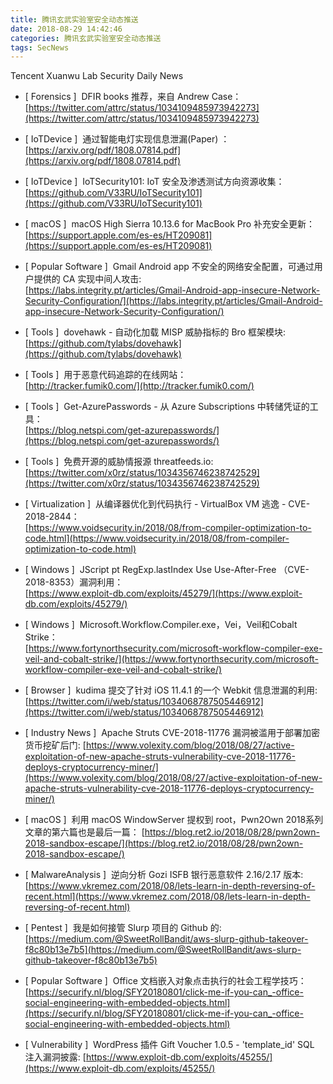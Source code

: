 ```yaml
---
title: 腾讯玄武实验室安全动态推送
date: 2018-08-29 14:42:46
categories: 腾讯玄武实验室安全动态推送
tags: SecNews
---
```


Tencent Xuanwu Lab Security Daily News  
* [ Forensics ]  DFIR books 推荐，来自 Andrew Case：   
[https://twitter.com/attrc/status/1034109485973942273](https://twitter.com/attrc/status/1034109485973942273)  

* [ IoTDevice ]  通过智能电灯实现信息泄漏(Paper) ：   
[https://arxiv.org/pdf/1808.07814.pdf](https://arxiv.org/pdf/1808.07814.pdf)  

* [ IoTDevice ]  IoTSecurity101: IoT 安全及渗透测试方向资源收集：   
[https://github.com/V33RU/IoTSecurity101](https://github.com/V33RU/IoTSecurity101)  

* [ macOS ]  macOS High Sierra 10.13.6 for MacBook Pro 补充安全更新：   
[https://support.apple.com/es-es/HT209081](https://support.apple.com/es-es/HT209081)  

* [ Popular Software ]  Gmail Android app 不安全的网络安全配置，可通过用户提供的 CA 实现中间人攻击:   
[https://labs.integrity.pt/articles/Gmail-Android-app-insecure-Network-Security-Configuration/](https://labs.integrity.pt/articles/Gmail-Android-app-insecure-Network-Security-Configuration/)  

* [ Tools ]  dovehawk - 自动化加载 MISP 威胁指标的 Bro 框架模块:   
[https://github.com/tylabs/dovehawk](https://github.com/tylabs/dovehawk)  

* [ Tools ]  用于恶意代码追踪的在线网站：   
[http://tracker.fumik0.com/](http://tracker.fumik0.com/)  

* [ Tools ]  Get-AzurePasswords - 从 Azure Subscriptions 中转储凭证的工具：   
[https://blog.netspi.com/get-azurepasswords/](https://blog.netspi.com/get-azurepasswords/)  

* [ Tools ]  免费开源的威胁情报源 threatfeeds.io:   
[https://twitter.com/x0rz/status/1034356746238742529](https://twitter.com/x0rz/status/1034356746238742529)  

* [ Virtualization ]  从编译器优化到代码执行 - VirtualBox VM 逃逸 - CVE-2018-2844：   
[https://www.voidsecurity.in/2018/08/from-compiler-optimization-to-code.html](https://www.voidsecurity.in/2018/08/from-compiler-optimization-to-code.html)  

* [ Windows ]  JScript pt RegExp.lastIndex Use Use-After-Free （CVE-2018-8353）漏洞利用：   
[https://www.exploit-db.com/exploits/45279/](https://www.exploit-db.com/exploits/45279/)  

* [ Windows ]  Microsoft.Workflow.Compiler.exe，Vei，Veil和Cobalt Strike：   
[https://www.fortynorthsecurity.com/microsoft-workflow-compiler-exe-veil-and-cobalt-strike/](https://www.fortynorthsecurity.com/microsoft-workflow-compiler-exe-veil-and-cobalt-strike/)  

* [ Browser ]  kudima 提交了针对 iOS 11.4.1 的一个 Webkit 信息泄漏的利用: 
[https://twitter.com/i/web/status/1034068787505446912](https://twitter.com/i/web/status/1034068787505446912)  

* [ Industry News ]  Apache Struts CVE-2018-11776 漏洞被滥用于部署加密货币挖矿后门: 
[https://www.volexity.com/blog/2018/08/27/active-exploitation-of-new-apache-struts-vulnerability-cve-2018-11776-deploys-cryptocurrency-miner/](https://www.volexity.com/blog/2018/08/27/active-exploitation-of-new-apache-struts-vulnerability-cve-2018-11776-deploys-cryptocurrency-miner/)  

* [ macOS ]  利用 macOS WindowServer 提权到 root，Pwn2Own 2018系列文章的第六篇也是最后一篇： 
[https://blog.ret2.io/2018/08/28/pwn2own-2018-sandbox-escape/](https://blog.ret2.io/2018/08/28/pwn2own-2018-sandbox-escape/)  

* [ MalwareAnalysis ]  逆向分析 Gozi ISFB 银行恶意软件 2.16/2.17 版本: 
[https://www.vkremez.com/2018/08/lets-learn-in-depth-reversing-of-recent.html](https://www.vkremez.com/2018/08/lets-learn-in-depth-reversing-of-recent.html)  

* [ Pentest ]  我是如何接管 Slurp 项目的 Github 的: 
[https://medium.com/@SweetRollBandit/aws-slurp-github-takeover-f8c80b13e7b5](https://medium.com/@SweetRollBandit/aws-slurp-github-takeover-f8c80b13e7b5)  

* [ Popular Software ]  Office 文档嵌入对象点击执行的社会工程学技巧： 
[https://securify.nl/blog/SFY20180801/click-me-if-you-can_-office-social-engineering-with-embedded-objects.html](https://securify.nl/blog/SFY20180801/click-me-if-you-can_-office-social-engineering-with-embedded-objects.html)  

* [ Vulnerability ]  WordPress 插件 Gift Voucher 1.0.5 - 'template_id' SQL 注入漏洞披露: 
[https://www.exploit-db.com/exploits/45255/](https://www.exploit-db.com/exploits/45255/)  

